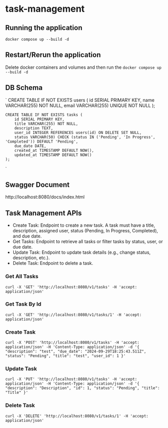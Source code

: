# task-management

## Running the application
`docker compose up --build -d`

## Restart/Rerun the application
Delete docker containers and volumes
and then run the `docker compose up --build -d`

## DB Schema
`
    CREATE TABLE IF NOT EXISTS users (
        id SERIAL PRIMARY KEY,
        name VARCHAR(255) NOT NULL,
        email VARCHAR(255) UNIQUE NOT NULL
    );

    CREATE TABLE IF NOT EXISTS tasks (
        id SERIAL PRIMARY KEY,
        title VARCHAR(255) NOT NULL,
        description TEXT,
        user_id INTEGER REFERENCES users(id) ON DELETE SET NULL,
        status VARCHAR(50) CHECK (status IN ('Pending', 'In Progress', 'Completed')) DEFAULT 'Pending',
        due_date DATE,
        created_at TIMESTAMP DEFAULT NOW(),
        updated_at TIMESTAMP DEFAULT NOW()
    );
`

## Swagger Document

http://localhost:8080/docs/index.html

## Task Management APIs

- Create Task: Endpoint to create a new task. A task must have a title, description, assigned user, status (Pending, In Progress,     Completed), and due date.
- Get Tasks: Endpoint to retrieve all tasks or filter tasks by status, user, or due date.
- Update Task: Endpoint to update task details (e.g., change status, description, etc.).
- Delete Task: Endpoint to delete a task.

### Get All Tasks

`curl -X 'GET'
  'http://localhost:8080/v1/tasks'
  -H 'accept: application/json'`

### Get Task By Id

`curl -X 'GET'
  'http://localhost:8080/v1/tasks/1'
  -H 'accept: application/json'`

### Create Task

`curl -X 'POST'
  'http://localhost:8080/v1/tasks'
  -H 'accept: application/json'
  -H 'Content-Type: application/json'
  -d '{
  "description": "test",
  "due_date": "2024-09-29T18:25:43.511Z",
  "status": "Pending",
  "title": "test",
  "user_id": 1
}'`

### Update Task

`curl -X 'PUT'
  'http://localhost:8080/v1/tasks'
  -H 'accept: application/json'
  -H 'Content-Type: application/json'
  -d '{
  "description": "Description",
  "id": 1,
  "status": "Pending",
  "title": "Title"
}'`

### Delete Task

`curl -X 'DELETE'
  'http://localhost:8080/v1/tasks/1'
  -H 'accept: application/json'`